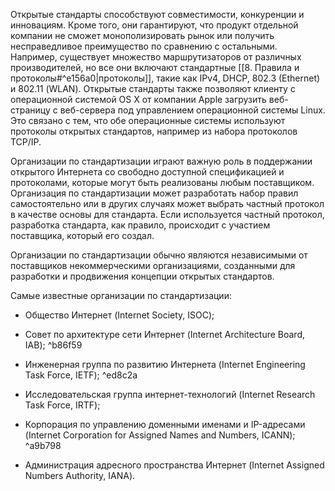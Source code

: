 Открытые стандарты способствуют совместимости, конкуренции и инновациям. Кроме того, они гарантируют, что продукт отдельной компании не сможет монополизировать рынок или получить несправедливое преимущество по сравнению с остальными. Например, существует множество маршрутизаторов от различных производителей, но все они включают стандартные [[8. Правила и протоколы#^e156a0|протоколы]], такие как IPv4, DHCP, 802.3 (Ethernet) и 802.11 (WLAN). Открытые стандарты также позволяют клиенту с операционной системой OS X от компании Apple загрузить веб-страницу с веб-сервера под управлением операционной системы Linux. Это связано с тем, что обе операционные системы используют протоколы открытых стандартов, например из набора протоколов TCP/IP.

Организации по стандартизации играют важную роль в поддержании открытого Интернета со свободно доступной спецификацией и протоколами, которые могут быть реализованы любым поставщиком. Организация по стандартизации может разработать набор правил самостоятельно или в других случаях может выбрать частный протокол в качестве основы для стандарта. Если используется частный протокол, разработка стандарта, как правило, происходит с участием поставщика, который его создал.

Организации по стандартизации обычно являются независимыми от поставщиков некоммерческими организациями, созданными для разработки и продвижения концепции открытых стандартов.

Самые известные организации по стандартизации:

- Общество Интернет (Internet Society, ISOC);

- Совет по архитектуре сети Интернет (Internet Architecture Board, IAB);
 ^b86f59
- Инженерная группа по развитию Интернета (Internet Engineering Task Force, IETF);
 ^ed8c2a
- Исследовательская группа интернет-технологий (Internet Research Task Force, IRTF);

- Корпорация по управлению доменными именами и IP-адресами (Internet Corporation for Assigned Names and Numbers, ICANN);
 ^a9b798
- Администрация адресного пространства Интернет (Internet Assigned Numbers Authority, IANA).
